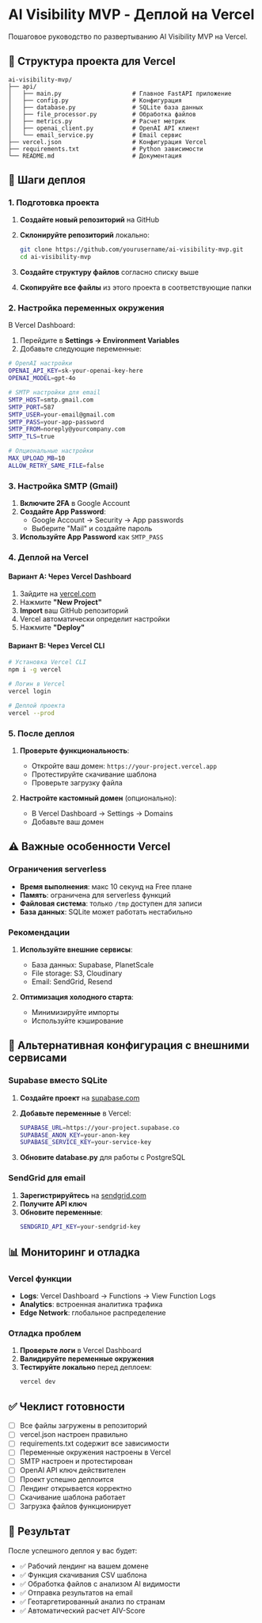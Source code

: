 # AI Visibility MVP - Деплой на Vercel

Пошаговое руководство по развертыванию AI Visibility MVP на Vercel.

## 📁 Структура проекта для Vercel

```
ai-visibility-mvp/
├── api/
│   ├── main.py                    # Главное FastAPI приложение
│   ├── config.py                  # Конфигурация
│   ├── database.py                # SQLite база данных  
│   ├── file_processor.py          # Обработка файлов
│   ├── metrics.py                 # Расчет метрик
│   ├── openai_client.py           # OpenAI API клиент
│   └── email_service.py           # Email сервис
├── vercel.json                    # Конфигурация Vercel
├── requirements.txt               # Python зависимости
└── README.md                      # Документация
```

## 🚀 Шаги деплоя

### 1. Подготовка проекта

1. **Создайте новый репозиторий** на GitHub
2. **Склонируйте репозиторий** локально:
   ```bash
   git clone https://github.com/yourusername/ai-visibility-mvp.git
   cd ai-visibility-mvp
   ```

3. **Создайте структуру файлов** согласно списку выше
4. **Скопируйте все файлы** из этого проекта в соответствующие папки

### 2. Настройка переменных окружения

В Vercel Dashboard:
1. Перейдите в **Settings → Environment Variables**
2. Добавьте следующие переменные:

```bash
# OpenAI настройки
OPENAI_API_KEY=sk-your-openai-key-here
OPENAI_MODEL=gpt-4o

# SMTP настройки для email
SMTP_HOST=smtp.gmail.com
SMTP_PORT=587
SMTP_USER=your-email@gmail.com
SMTP_PASS=your-app-password
SMTP_FROM=noreply@yourcompany.com
SMTP_TLS=true

# Опциональные настройки
MAX_UPLOAD_MB=10
ALLOW_RETRY_SAME_FILE=false
```

### 3. Настройка SMTP (Gmail)

1. **Включите 2FA** в Google Account
2. **Создайте App Password**:
   - Google Account → Security → App passwords
   - Выберите "Mail" и создайте пароль
3. **Используйте App Password** как `SMTP_PASS`

### 4. Деплой на Vercel

#### Вариант A: Через Vercel Dashboard
1. Зайдите на [vercel.com](https://vercel.com)
2. Нажмите **"New Project"**
3. **Import** ваш GitHub репозиторий
4. Vercel автоматически определит настройки
5. Нажмите **"Deploy"**

#### Вариант B: Через Vercel CLI
```bash
# Установка Vercel CLI
npm i -g vercel

# Логин в Vercel
vercel login

# Деплой проекта
vercel --prod
```

### 5. После деплоя

1. **Проверьте функциональность**:
   - Откройте ваш домен: `https://your-project.vercel.app`
   - Протестируйте скачивание шаблона
   - Проверьте загрузку файла

2. **Настройте кастомный домен** (опционально):
   - В Vercel Dashboard → Settings → Domains
   - Добавьте ваш домен

## ⚠️ Важные особенности Vercel

### Ограничения serverless
- **Время выполнения**: макс 10 секунд на Free плане
- **Память**: ограничена для serverless функций
- **Файловая система**: только `/tmp` доступен для записи
- **База данных**: SQLite может работать нестабильно

### Рекомендации
1. **Используйте внешние сервисы**:
   - База данных: Supabase, PlanetScale
   - File storage: S3, Cloudinary
   - Email: SendGrid, Resend

2. **Оптимизация холодного старта**:
   - Минимизируйте импорты
   - Используйте кэширование

## 🔧 Альтернативная конфигурация с внешними сервисами

### Supabase вместо SQLite

1. **Создайте проект** на [supabase.com](https://supabase.com)
2. **Добавьте переменные** в Vercel:
   ```bash
   SUPABASE_URL=https://your-project.supabase.co
   SUPABASE_ANON_KEY=your-anon-key
   SUPABASE_SERVICE_KEY=your-service-key
   ```

3. **Обновите database.py** для работы с PostgreSQL

### SendGrid для email

1. **Зарегистрируйтесь** на [sendgrid.com](https://sendgrid.com)
2. **Получите API ключ**
3. **Обновите переменные**:
   ```bash
   SENDGRID_API_KEY=your-sendgrid-key
   ```

## 📊 Мониторинг и отладка

### Vercel функции
- **Logs**: Vercel Dashboard → Functions → View Function Logs
- **Analytics**: встроенная аналитика трафика
- **Edge Network**: глобальное распределение

### Отладка проблем
1. **Проверьте логи** в Vercel Dashboard
2. **Валидируйте переменные окружения**
3. **Тестируйте локально** перед деплоем:
   ```bash
   vercel dev
   ```

## ✅ Чеклист готовности

- [ ] Все файлы загружены в репозиторий
- [ ] vercel.json настроен правильно
- [ ] requirements.txt содержит все зависимости
- [ ] Переменные окружения настроены в Vercel
- [ ] SMTP настроен и протестирован
- [ ] OpenAI API ключ действителен
- [ ] Проект успешно деплоится
- [ ] Лендинг открывается корректно
- [ ] Скачивание шаблона работает
- [ ] Загрузка файлов функционирует

## 🎯 Результат

После успешного деплоя у вас будет:
- ✅ Рабочий лендинг на вашем домене
- ✅ Функция скачивания CSV шаблона
- ✅ Обработка файлов с анализом AI видимости
- ✅ Отправка результатов на email
- ✅ Геотаргетированный анализ по странам
- ✅ Автоматический расчет AIV-Score